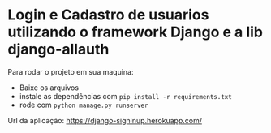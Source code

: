 # Login e Cadastro de usuarios utilizando o framework Django e a lib django-allauth

Para rodar o projeto em sua maquina:
- Baixe os arquivos
- instale as dependências com `pip install -r requirements.txt`
- rode com `python manage.py runserver`

Url da aplicação: https://django-signinup.herokuapp.com/
